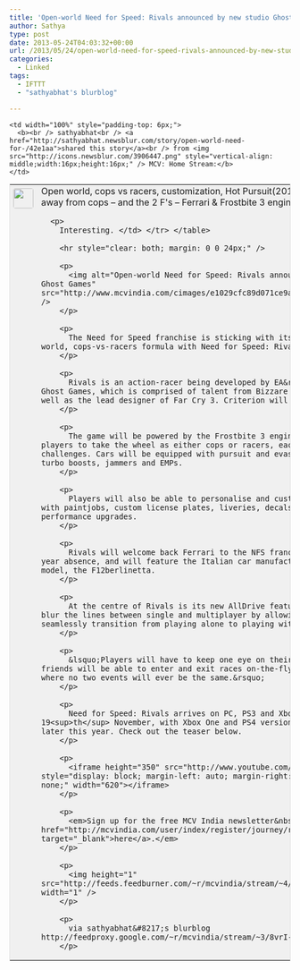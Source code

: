 ```yaml
---
title: 'Open-world Need for Speed: Rivals announced by new studio Ghost Games'
author: Sathya
type: post
date: 2013-05-24T04:03:32+00:00
url: /2013/05/24/open-world-need-for-speed-rivals-announced-by-new-studio-ghost-games/
categories:
  - Linked
tags:
  - IFTTT
  - "sathyabhat's blurblog"

---
```

<table style="border: 1px solid #E0E0E0; margin: 0; padding: 0; background-color: #F0F0F0" valign="top" align="left" cellpadding="0" width="100%">
  <tr>
    <td rowspan="2" style="padding: 6px;width: 36px;white-space:nowrap" width="36" valign="top">
      <img src="http://www.gravatar.com/avatar/1375f202e61682cc4963295f4b0430dc" style="width: 36px; height: 36px; border-radius: 4px;" />
    </td>
    
    <td width="100%" style="padding-top: 6px;">
      <b><br /> sathyabhat<br /> <a href="http://sathyabhat.newsblur.com/story/open-world-need-for-/42e1aa">shared this story</a><br /> from <img src="http://icons.newsblur.com/3906447.png" style="vertical-align: middle;width:16px;height:16px;" /> MCV: Home Stream:</b>
    </td>
  </tr>
  
  <tr>
    <td>
      Open world, cops vs racers, customization, Hot Pursuit(2010) like aids to run away from cops &#8211; and the 2 F's &#8211; Ferrari & Frostbite 3 engine.</p> 
      
      <p>
        Interesting. </td> </tr> </table> 
        
        <hr style="clear: both; margin: 0 0 24px;" />
        
        <p>
          <img alt="Open-world Need for Speed: Rivals announced by new studio Ghost Games" src="http://www.mcvindia.com/cimages/e1029cfc89d071ce9a2ba852a05cb93a.jpg" />
        </p>
        
        <p>
          The Need for Speed franchise is sticking with its successful open-world, cops-vs-racers formula with Need for Speed: Rivals.
        </p>
        
        <p>
          Rivals is an action-racer being developed by EA&rsquo;s new studio Ghost Games, which is comprised of talent from Bizzare and Blackrock, as well as the lead designer of Far Cry 3. Criterion will assist development.
        </p>
        
        <p>
          The game will be powered by the Frostbite 3 engine and will allow players to take the wheel as either cops or racers, each with their own challenges. Cars will be equipped with pursuit and evasion tech, such as turbo boosts, jammers and EMPs.
        </p>
        
        <p>
          Players will also be able to personalise and customise their cars with paintjobs, custom license plates, liveries, decals, rims, and performance upgrades.
        </p>
        
        <p>
          Rivals will welcome back Ferrari to the NFS franchise after a seven-year absence, and will feature the Italian car manufacturer&rsquo;s latest model, the F12berlinetta.
        </p>
        
        <p>
          At the centre of Rivals is its new AllDrive feature, which aims to blur the lines between single and multiplayer by allowing players to seamlessly transition from playing alone to playing with friends.
        </p>
        
        <p>
          &lsquo;Players will have to keep one eye on their rearview mirror as friends will be able to enter and exit races on-the-fly, creating a world where no two events will ever be the same.&rsquo;
        </p>
        
        <p>
          Need for Speed: Rivals arrives on PC, PS3 and Xbox 360 on 19<sup>th</sup> November, with Xbox One and PS4 versions hitting stores later this year. Check out the teaser below.
        </p>
        
        <p>
          <iframe height="350" src="http://www.youtube.com/embed/83JZmu5rzgI" style="display: block; margin-left: auto; margin-right: auto; float: none;" width="620"></iframe>
        </p>
        
        <p>
          <em>Sign up for the free MCV India newsletter&nbsp;<a href="http://mcvindia.com/user/index/register/journey/register" target="_blank">here</a>.</em>
        </p>
        
        <p>
          <img height="1" src="http://feeds.feedburner.com/~r/mcvindia/stream/~4/8vrI-4aYg3w" width="1" />
        </p>
        
        <p>
          via sathyabhat&#8217;s blurblog http://feedproxy.google.com/~r/mcvindia/stream/~3/8vrI-4aYg3w/0116061
        </p>